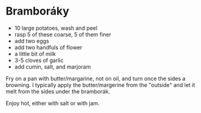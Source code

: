 

# Bramboráky

- 10 large potatoes, wash and peel
- rasp 5 of these coarse, 5 of them finer
- add two eggs
- add two handfuls of flower
- a little bit of milk
- 3-5 cloves of garlic
- add cumin, salt, and marjoram

Fry on a pan with butter/margarine, not on oil, and turn once the sides a browning.
I typically apply the butter/margerine from the "outside" and let it melt
from the sides under the bramborák.

Enjoy hot, either with salt or with jam.
